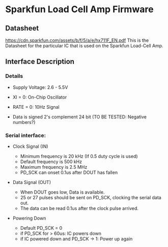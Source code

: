 # Sparkfun Load Cell Amp Firmware

## Datasheet

https://cdn.sparkfun.com/assets/b/f/5/a/e/hx711F_EN.pdf
This is the Datasheet for the particular IC that is used on the Sparkfun Load-Cell Amp.


## Interface Description
### Details
- Supply Voltage: 2.6 - 5.5V
- XI = 0: On-Chip Oscillator
- RATE = 0: 10Hz Signal

- Data is signed 2's complement 24 bit (TO BE TESTED: Negative numbers?)

### Serial interface:
  - Clock Signal (IN)
    - Minimum frequency is 20 kHz (If 0.5 duty cycle is used)
    - Default frequency is 500 kHz
    - Maximum frequency is 2.5 MHz
    - PD_SCK can onset 0.1us after DOUT has fallen

  - Data Signal (OUT)
    - When DOUT goes low, Data is available.
    - 25 or 27 pulses should be sent on PD_SCK, clocking the serial data out.
    - The data can be read 0.1us after the clock pulse arrived.

  - Powering Down
    - Default PD_SCK = 0
    - if PD_SCK for > 60us: IC powers down
    - if IC powered down and PD_SCK -> 1: Power up again
